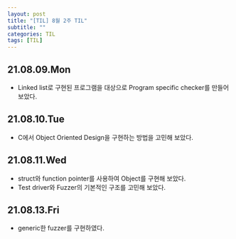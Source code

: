 ```yaml
---
layout: post
title: "[TIL] 8월 2주 TIL"
subtitle: ""
categories: TIL
tags: [TIL]
---
```


## 21.08.09.Mon
- Linked list로 구현된 프로그램을 대상으로 Program specific checker를 만들어 보았다.

## 21.08.10.Tue
- C에서 Object Oriented Design을 구현하는 방법을 고민해 보았다.

## 21.08.11.Wed
- struct와 function pointer를 사용하여 Object를 구현해 보았다.
- Test driver와 Fuzzer의 기본적인 구조를 고민해 보았다.

## 21.08.13.Fri
- generic한 fuzzer를 구현하였다.